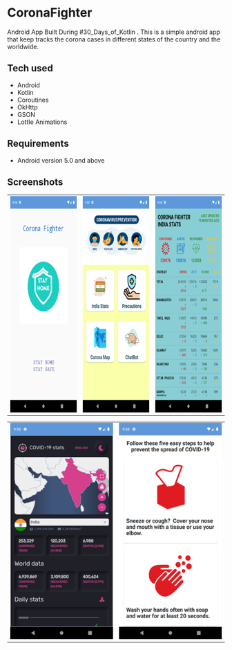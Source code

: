 # CoronaFighter
Android App Built During #30_Days_of_Kotlin .
This is a simple android app that keep tracks the corona cases in different states of the country and the worldwide.

## Tech used
- Android 
- Kotlin
- Coroutines
- OkHttp
- GSON
- LottIe Animations

## Requirements
* Android version 5.0 and above

## Screenshots
<table>
  <tr>
    <td><img src="./Screenshots/1.png" height = "500" width="300"></td>
    <td><img src="./Screenshots/2.png" height = "500" width="300"></td>
     <td><img src="./Screenshots/3.png" height = "500" width="300"></td>
 </tr>
 <table>
  <tr>
    <td><img src="./Screenshots/4.png" height = "500" width="300"></td>
    <td><img src="./Screenshots/5.png" height = "500" width="300"></td>
 </tr>

